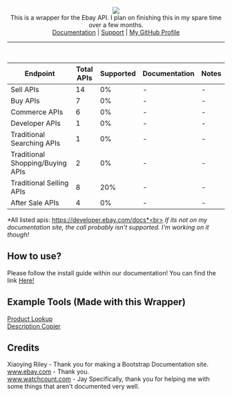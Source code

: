 <p align="center">
  <img src="https://i.ibb.co/C75cJX1/test.png" /><br>
    This is a wrapper for the Ebay API. I plan on finishing this in my spare time over a few months.<br>
    <a href="https://bay-wrapper-api.cf/" target="_blank">Documentation</a> | <a href="https://ko-fi.com/ebayapiwrapper" target="_blank">Support</a> | <a href="https://github.com/gothboiclique" target="_blank">My GitHub Profile</a>
</p>
<hr>
<br>

| Endpoint                         | Total APIs | Supported | Documentation | Notes |
|----------------------------------|------------|-----------|---------------|-------|
| Sell APIs                        |     14     |     0%    |       -       |   -   |
| Buy APIs                         |      7     |     0%    |       -       |   -   |
| Commerce APIs                    |      6     |     0%    |       -       |   -   |
| Developer APIs                   |      1     |     0%    |       -       |   -   |
| Traditional Searching APIs       |      1     |     0%    |       -       |   -   |
| Traditional Shopping/Buying APIs |      2     |     0%    |       -       |   -   |
| Traditional Selling APIs         |      8     |    20%    |       -       |   -   |
| After Sale APIs                  |      4     |     0%    |       -       |   -   |

*All listed apis: https://developer.ebay.com/docs*<br>
*If its not on my documentation site, the call probably isn't supported. I'm working on it though!*

## How to use?
Please follow the install guide within our documentation! You can find the link <a href="https://bay-wrapper-api.cf/#installation-section" target="_blank">Here!</a>


## Example Tools (Made with this Wrapper)
<a href="https://bay-boost.com/product-lookup.php">Product Lookup</a><br>
<a href="https://bay-boost.com/desc-copy.php">Description Copier</a>

## Credits
Xiaoying Riley - Thank you for making a Bootstrap Documentation site. 
www.ebay.com - Thank you. <br>
www.watchcount.com - Jay Specifically, thank you for helping me with some things that aren't documented very well.
